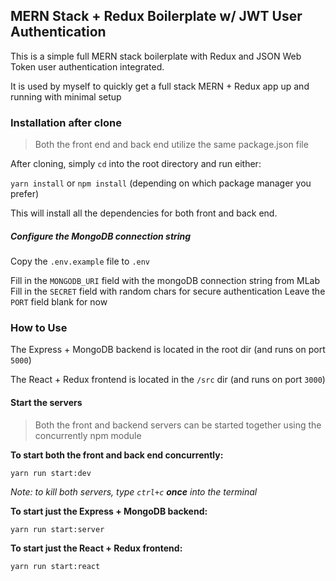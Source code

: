 ## MERN Stack + Redux Boilerplate w/ JWT User Authentication

This is a simple full MERN stack boilerplate with Redux and JSON Web Token user authentication integrated.

It is used by myself to quickly get a full stack MERN + Redux app up and running with minimal setup

### Installation after clone

>Both the front end and back end utilize the same package.json file

After cloning, simply `cd` into the root directory and run either:

`yarn install` or `npm install` (depending on which package manager you prefer)

This will install all the dependencies for both front and back end.

##### Configure the MongoDB connection string

Copy the `.env.example` file to `.env`

Fill in the `MONGODB_URI` field with the mongoDB connection string from MLab
Fill in the `SECRET` field with random chars for secure authentication
Leave the `PORT` field blank for now

### How to Use

The Express + MongoDB backend is located in the root dir (and runs on port `5000`)

The React + Redux frontend is located in the `/src` dir (and runs on port `3000`)

#### Start the servers

> Both the front and backend servers can be started together using the concurrently npm module

**To start both the front and back end concurrently:**

`yarn run start:dev`

_Note: to kill both servers, type `ctrl+c` **once** into the terminal_

**To start just the Express + MongoDB backend:**

`yarn run start:server`

**To start just the React + Redux frontend:**

`yarn run start:react`

